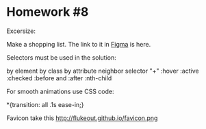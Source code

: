 # Homework #8

Excersize:

Make a shopping list. The link to it in <a href="https://www.figma.com/file/mcLMf5qIXLwyzmTEoEiFK1/CSS-Dinner-shoping-list?node-id=0%3A1">Figma</a> is here. 

Selectors must be used in the solution:

by element
by class
by attribute
neighbor selector "+"
:hover
:active
:checked
:before and :after
:nth-child

For smooth animations use CSS code:

*{transition: all .1s ease-in;}

Favicon take this http://flukeout.github.io/favicon.png
